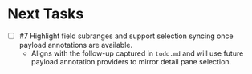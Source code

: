 # Next Tasks

- [ ] #7 Highlight field subranges and support selection syncing once payload annotations are available.
  - Aligns with the follow-up captured in `todo.md` and will use future payload annotation providers to mirror detail pane selection.
